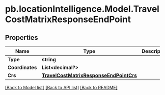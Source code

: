 # pb.locationIntelligence.Model.TravelCostMatrixResponseEndPoint
## Properties

Name | Type | Description | Notes
------------ | ------------- | ------------- | -------------
**Type** | **string** |  | 
**Coordinates** | **List&lt;decimal?&gt;** |  | 
**Crs** | [**TravelCostMatrixResponseEndPointCrs**](TravelCostMatrixResponseEndPointCrs.md) |  | [optional] 

[[Back to Model list]](../README.md#documentation-for-models) [[Back to API list]](../README.md#documentation-for-api-endpoints) [[Back to README]](../README.md)

